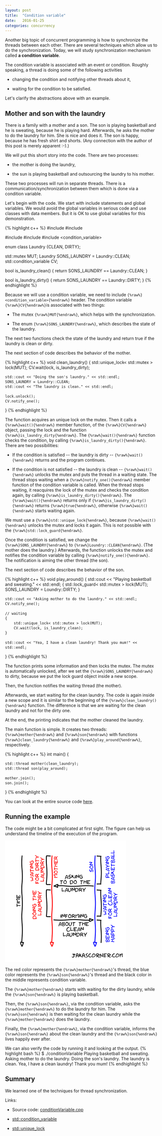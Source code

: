 ```yaml
---
layout: post
title:  "Condition variable"
date:   2016-01-25
categories: concurrency
---
```


Another big topic of concurrent programming is how to synchronize the threads
between each other. There are several techniques which allow us to do the
synchronization. Today, we will study synchronization mechanism called **a
condition variable**.

The condition variable is associated with an event or condition. Roughly
speaking, a thread is doing some of the following activities

* changing the condition and notifying other threads about it,

* waiting for the condition to be satisfied. 

Let's clarify the abstractions above with an example. 

Mother and son with the laundry
-------------------------------

There is a family with a mother and a son. The son is playing basketball and he
is sweating, because he is playing hard. Afterwards, he asks the mother to do
the laundry for him. She is nice and does it. The son is happy, because he has
fresh shirt and shorts. (Any connection with the author of this post is merely
apparent :-).)

We will put this short story into the code. There are two processes:

* the mother is doing the laundry,

* the sun is playing basketball and outsourcing the laundry to his mother.

These two processes will run in separate threads. There is a
communication/synchronization between them which is done via a condition
variable.

Let's begin with the code. We start with include statements and global
variables. We would avoid the global variables in serious code and use classes
with data members. But it is OK to use global variables for this demonstration.

{% highlight c++ %}
#include <iostream>
#include <string>

#include <thread>
#include <mutex>
#include <condition_variable>


enum class Laundry {CLEAN, DIRTY};

std::mutex MUT;
Laundry SONS_LAUNDRY = Laundry::CLEAN;
std::condition_variable CV;

bool is_laundry_clean()
{
    return SONS_LAUNDRY == Laundry::CLEAN;
}

bool is_laundry_dirty()
{
    return SONS_LAUNDRY == Laundry::DIRTY;
}
{% endhighlight %}

 Because we will use a condition variable, we need to include
`{%raw%}<condition_variable>{%endraw%}` header. The condition variable
`{%raw%}CV{%endraw%}`is associated with two things:

* The mutex `{%raw%}MUT{%endraw%}`, which helps with the synchronization.

* The enum `{%raw%}SONS_LAUNDRY{%endraw%}`, which describes the state of the
  laundry.

The next two functions check the state of the laundry and return true if the
laundry is clean or dirty.

The next section of code describes the behavior of the mother.

{% highlight c++ %}
void clean_laundry()
{
    std::unique_lock< std::mutex > lock(MUT);
    CV.wait(lock, is_laundry_dirty);
    
    std::cout << "Doing the son's laundry." << std::endl;
    SONS_LAUNDRY = Laundry::CLEAN;
    std::cout << "The laundry is clean." << std::endl;
    
    lock.unlock();
    CV.notify_one();
}
{% endhighlight %}

The function acquires an unique lock on the mutex. Then it calls a
`{%raw%}wait(){%endraw%}` member function, of the `{%raw%}CV{%endraw%}` object,
passing the lock and the function `{%raw%}is_laundry_dirty{%endraw%}`. The
`{%raw%}wait(){%endraw%}` function checks the condition, by calling 
`{%raw%}is_laundry_dirty(){%endraw%}`. There are two possibilities:

* If the condition is satisfied -- the laundry is dirty --
  `{%raw%}wait(){%endraw%}` returns and the program continues.

* If the condition is not satisfied -- the laundry is clean --
  `{%raw%}wait(){%endraw%}` unlocks the mutex and puts the thread in a waiting
  state. The thread stops waiting when a `{%raw%}notify_one(){%endraw%}` member
  function of the condition variable is called. When the thread stops waiting,
  it reacquires the lock of the mutex and checks the condition again, by calling
  `{%raw%}is_laundry_dirty(){%endraw%}`. The `{%raw%}wait(){%endraw%}` returns
  only if `{%raw%}is_laundry_dirty(){%endraw%}` returns `{%raw%}true{%endraw%}`,
  otherwise `{%raw%}wait(){%endraw%}` starts waiting again.

We must use a `{%raw%}std::unique_lock{%endraw%}`, because
  `{%raw%}wait(){%endraw%}` unlocks the mutex and locks it again. This is not
  possible with the `{%raw%}std::lock_guard{%endraw%}`.

Once the condition is satisfied, we change the `{%raw%}SONS_LAUNDRY{%endraw%}`
to `{%raw%}Loundry::CLEAN{%endraw%}`. (The mother does the laundry.) Afterwards,
the function unlocks the mutex and notifies the condition variable by calling
`{%raw%}notify_one(){%endraw%}`. The notification is aiming the other thread
(the son).

The next section of code describes the behavior of the son.

{% highlight c++ %}
void play_around()
{
    std::cout << "Playing basketball and sweating." << std::endl;
    {
        std::lock_guard< std::mutex > lock(MUT);
        SONS_LAUNDRY = Loundry::DIRTY;
    }
    
    std::cout << "Asking mother to do the laundry." << std::endl;
    CV.notify_one();
    
    // waiting 
    {
        std::unique_lock< std::mutex > lock(MUT);
        CV.wait(lock, is_laundry_clean);
    }
    
    std::cout << "Yea, I have a clean laundry! Thank you mum!" << std::endl;
}
{% endhighlight %}

The function prints some information and then locks the mutex. The mutex is
automatically unlocked, after we set the `{%raw%}SONS_LAUNDRY{%endraw%}` to
dirty, because we put the lock guard object inside a new scope. 

Then, the function notifies the waiting thread (the mother). 

Afterwards, we start waiting for the clean laundry. The code is again inside a
new scope and it is similar to the beginning of the
`{%raw%}clean_laundry(){%endraw%}` function. The difference is that we are
waiting for the clean laundry and not for the dirty one. 

At the end, the printing indicates that the mother cleaned the laundry.

The main function is simple. It creates two threads: `{%raw%}mother{%endraw%}`
and `{%raw%}son{%endraw%}` with functions `{%raw%}clean_laundry{%endraw%}` and
`{%raw%}play_around{%endraw%}`, respectively.

{% highlight c++ %}
int main()
{

    std::thread mother(clean_laundry);
    std::thread son(play_around);
    
    mother.join();
    son.join();
}
{% endhighlight %}

You can look at the entire source code
[here](https://github.com/jakaspeh/concurrency/blob/master/conditionVariable.cpp).


Running the example
-------------------

The code might be a bit complicated at first sight. The figure can help us
understand the timeline of the execution of the program.

![Condition variable with mother and son.](/pics/mother_son_condition_variable.png)

The red color represents the `{%raw%}mother{%endraw%}`'s thread, the blue color
represents the `{%raw%}son{%endraw%}`'s thread and the black color in the middle
represents condition variable. 

The `{%raw%}mother{%endraw%}` starts with waiting
for the dirty laundry, while the `{%raw%}son{%endraw%}` is playing
basketball. 

Then, the `{%raw%}son{%endraw%}`, via the condition variable, asks
the `{%raw%}mother{%endraw%}` to do the laundry for him. The
`{%raw%}son{%endraw%}` is then waiting for the clean laundry while the
`{%raw%}mother{%endraw%}` does the laundry. 

Finally, the `{%raw%}mother{%endraw%}`, via the condition variable, informs the
`{%raw%}son{%endraw%}` about the clean laundry and the `{%raw%}son{%endraw%}`
lives happily ever after.

We can also verify the code by running it and looking at the output.
{% highlight bash %}
$ ./conditionVariable
Playing basketball and sweating.
Asking mother to do the laundry.
Doing the son's laundry.
The laundry is clean.
Yea, I have a clean laundry! Thank you mum!
{% endhighlight %}

Summary
-------

We learned one of the techniques for thread synchronization. 

Links:

* Source code:
  [conditionVariable.cpp](https://github.com/jakaspeh/concurrency/blob/master/conditionVariable.cpp)

* [std::condition_variable](http://en.cppreference.com/w/cpp/thread/condition_variable)

* [std::unique_lock](http://en.cppreference.com/w/cpp/thread/unique_lock)


